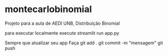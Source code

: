 # montecarlobinomial
Projeto para a aula de AEDI UNB, Distribuição Binomial

para executar localmente execute
streamlit run app.py

Sempre que atualizar seu app
Faça git add .
git commit -m "mensagem" 
git push